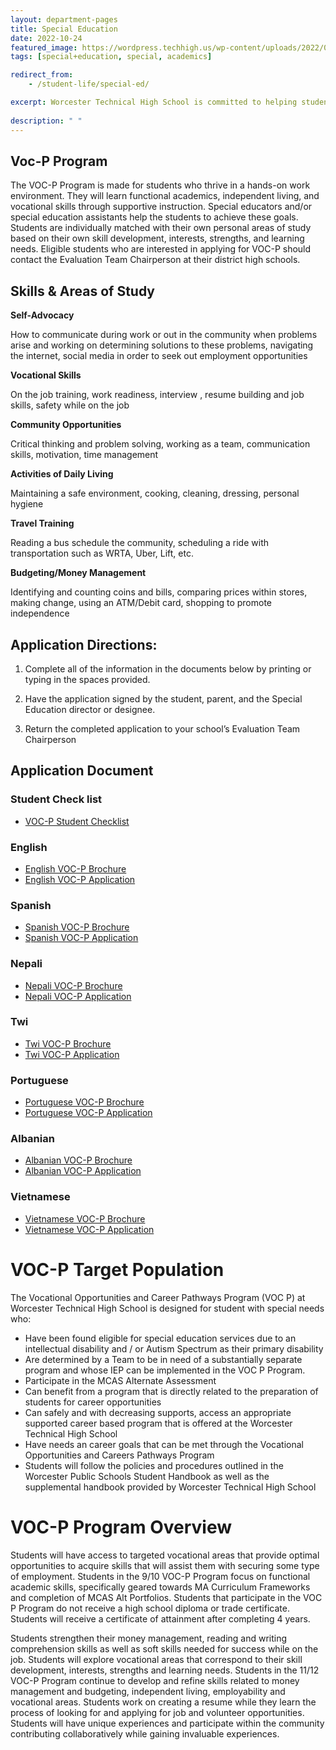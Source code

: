 ```yaml
---
layout: department-pages
title: Special Education
date: 2022-10-24
featured_image: https://wordpress.techhigh.us/wp-content/uploads/2022/03/Israel_Goldstein_Youth_Village_students_13.jpg
tags: [special+education, special, academics]

redirect_from:
    - /student-life/special-ed/

excerpt: Worcester Technical High School is committed to helping students gain access to a valuable core and vocational education while addressing individual needs.
 
description: " "
---
```


## Voc-P Program

The VOC-P Program is made for students who thrive in a hands-on work environment. They will learn functional academics, independent living, and vocational skills through supportive instruction. Special educators and/or special education assistants help the students to achieve these goals. Students are individually matched with their own personal areas of study based on their own skill development, interests, strengths, and learning needs. Eligible students who are interested in applying for VOC-P should contact the Evaluation Team Chairperson at their district high schools.

## Skills & Areas of Study


**Self-Advocacy**

How to communicate during work or out in the community when problems arise and working on determining solutions to these problems, navigating the internet, social media in order to seek out employment opportunities

**Vocational Skills**

On the job training, work readiness, interview , resume building and job skills, safety while on the job

**Community Opportunities**

Critical thinking and problem solving, working as a team, communication skills, motivation, time management

**Activities of Daily Living**

Maintaining a safe environment, cooking, cleaning, dressing, personal hygiene

**Travel Training**

Reading a bus schedule the community, scheduling a ride with transportation such as WRTA, Uber, Lift, etc.

**Budgeting/Money Management**

Identifying and counting coins and bills, comparing prices within stores, making change, using an ATM/Debit card, shopping to promote independence



## Application Directions:

1. Complete all of the information in the documents below by printing or typing in the spaces provided.

2. Have the application signed by the student, parent, and the Special Education director or designee. 

3. Return the completed application to your school’s Evaluation Team Chairperson

## Application Document

### Student Check list
- [VOC-P Student Checklist](/assets/documents/voc-p-app-student-checklist.pdf)

### English
- [English VOC-P Brochure](/assets/documents/voc-p-brochure-english.pdf)
- [English VOC-P Application](/assets/documents/voc-p-app-english.pdf)

### Spanish
- [Spanish VOC-P Brochure](/assets/documents/voc-p-brochure-spanish.pdf)
- [Spanish VOC-P Application](/assets/documents/voc-p-app-spanish.pdf)

### Nepali
- [Nepali VOC-P Brochure](/assets/documents/voc-p-brochure-nepali.pdf)
- [Nepali VOC-P Application](/assets/documents/voc-p-app-nepali.pdf)

### Twi
- [Twi VOC-P Brochure](/assets/documents/voc-p-brochure-twi.pdf)
- [Twi VOC-P Application](/assets/documents/voc-p-app-twi.pdf)

### Portuguese
- [Portuguese VOC-P Brochure](/assets/documents/voc-p-brochure-portuguese.pdf)
- [Portuguese VOC-P Application](/assets/documents/voc-p-app-portuguese.pdf)

### Albanian
- [Albanian VOC-P Brochure](/assets/documents/voc-p-brochure-albanian.pdf)
- [Albanian VOC-P Application](/assets/documents/voc-p-app-albanian.pdf) 

### Vietnamese
- [Vietnamese VOC-P Brochure](/assets/documents/voc-p-brochure-vietnamese.pdf)
- [Vietnamese VOC-P Application](/assets/documents/voc-p-app-vietnamese.pdf)


# VOC-P Target Population

The Vocational Opportunities and Career Pathways Program (VOC P) at Worcester Technical High School is designed for student with special needs who: 

- Have been found eligible for special education services due to an intellectual disability and / or Autism Spectrum as their primary disability
- Are determined by a Team to be in need of a substantially separate program and whose IEP can be implemented in the VOC P Program.
- Participate in the MCAS Alternate Assessment
- Can benefit from a program that is directly related to the preparation of students for career opportunities
- Can safely and with decreasing supports, access an appropriate supported career based program that is offered at the Worcester Technical High School
- Have needs an career goals that can be met through the Vocational Opportunities and Careers Pathways Program
- Students will follow the policies and procedures outlined in the Worcester Public Schools Student Handbook as well as the supplemental handbook provided by Worcester Technical High School

# VOC-P Program Overview


Students will have access to targeted vocational areas that provide optimal opportunities to acquire skills that will assist them with securing some type of employment. Students in the 9/10 VOC-P Program focus on functional academic skills, specifically geared towards MA Curriculum Frameworks and completion of MCAS Alt Portfolios. Students that participate in the VOC P Program do not receive a high school diploma or trade certificate. Students will receive a certificate of attainment after completing 4 years.

Students strengthen their money management, reading and writing comprehension skills as well as soft skills needed for success while on the job. Students will explore vocational areas that correspond to their skill development, interests, strengths and learning needs. Students in the 11/12 VOC-P Program continue to develop and refine skills related to money management and budgeting, independent living, employability and vocational areas. Students work on creating a resume while they learn the process of looking for and applying for job and volunteer opportunities. Students will have unique experiences and participate within the community contributing collaboratively while gaining invaluable experiences.